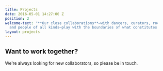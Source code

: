 ```yaml
---
title: Projects
date: 2016-05-01 14:27:00 Z
position: 2
welcome-text: "**Our close collaborations**—with dancers, curators, rock climbers,
  and people of all kinds—play with the boundaries of what constitutes <em>dis</em>ability."
layout: projects
---
```


## Want to work together?

We're always looking for new collaborators, so please be in touch.
